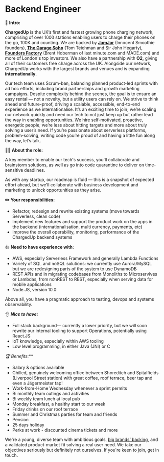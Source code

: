 # Backend Engineer

🚀 **Intro:**

**ChargedUp** is the UK’s first and fastest growing phone charging network, comprising of over 1000 stations enabling users to charge their phones on the go, 100K and counting. We are backed by **[JamJar](http://www.jamjarinvestments.com)** (Innocent Smoothie founders), **[The Garage Soho](https://www.thegaragesoho.london)** (Tom Teichman and Sir John Hegarty), **[Founders Factory](https://foundersfactory.com)** (Brent Hoberman of last minute.com and MADE.com) and more of London's top investors. We also have a partnership with **O2,** giving all of their customers free charge across the UK. Alongside our network, ChargedUp works with the largest brands and venues and is expanding **internationally**. 

Our tech team uses Scrum-ban, balancing planned product-led sprints with ad hoc efforts, including brand partnerships and growth marketing campaigns. Despite complexity behind the scenes, the goal is to ensure an easy rental — not a novelty, but a utility users can rely on. We strive to think ahead and future-proof, driving a scalable, accessible, end-to-end experience as we internationalise. It’s an exciting time to join; we’re scaling our network quickly and need our tech to not just keep up but rather lead the way in enabling opportunities. We hire self-motivated, proactive, energetic people; we’re less about hitting targets and more about truly solving a user’s need. If you’re passionate about serverless platforms, problem-solving, writing code you’re proud of and having a little fun along the way, let’s talk.

**🏃‍♀️ About the role:**

A key member to enable our tech's success, you'll collaborate and brainstorm solutions, as well as go into code quarantine to deliver on time-sensitive deadlines. 

As with any startup, our roadmap is fluid — this is a snapshot of expected effort ahead, but we'll collaborate with business development and marketing to unlock opportunities as they arise.

**✏️ Your responsibilities:**

- Refactor, redesign and rewrite existing systems (move towards Serverless, clean code)
- Implement new features and support the product work on the apps in the backend (internationalisation, multi currency, payments, etc)
- Improve the overall operability, monitoring, performance of the ChargedUp backend systems

👍 **Need to have experience with:**

- AWS, especially Serverless Framework and generally Lambda Functions
- Variety of SQL and noSQL solutions: we currently use Aurora/MySQL but we are redesigning parts of the system to use DynamoDB
- REST APIs and in migrating codebases from Monoliths to Microservives or Lambdas, from nonREST to REST, especially when serving data for mobile applications
- Node.JS, version 10.0

Above all, you have a pragmatic approach to testing, devops and systems observability.

👌 ***Nice to have:***

- Full stack background— currently a lower priority, but we will soon rewrite our internal tooling to support Operations, potentially using React.JS
- IoT knowledge, especially within AWS tooling
- Low level programming, in either Java (JNI) or C

**🏆 Benefits*:***

- Salary & options available
- Chilled, genuinely welcoming office between Shoreditch and Spitalfields (Liverpool Street station) with great coffee, roof terrace, beer tap and even a Jägermeister tap!
- Work-from-Home Wednesday whenever a sprint permits
- Bi monthly team outings and activities
- Bi weekly team lunch at local pub
- Monday breakfast, a healthy start to our week
- Friday drinks on our roof terrace
- Summer and Christmas parties for team and friends
- Pension
- 25 days holiday
- Perks at work - discounted cinema tickets and more

We're a young, diverse team with ambitious goals, [big brands’ backing](https://www.linkedin.com/company/chargedupworld/), and a validated product-market fit solving a real user need. We take our objectives seriously but definitely not ourselves. If you're keen to join, get in touch.
